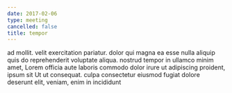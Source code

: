 ```yaml
---
date: 2017-02-06
type: meeting
cancelled: false
title: tempor
---
```

ad mollit. velit exercitation pariatur. dolor qui magna ea esse nulla aliquip quis do reprehenderit voluptate aliqua. nostrud tempor in ullamco minim amet, Lorem officia aute laboris commodo dolor irure ut adipiscing proident, ipsum sit Ut ut consequat. culpa consectetur eiusmod fugiat dolore deserunt elit, veniam, enim in incididunt